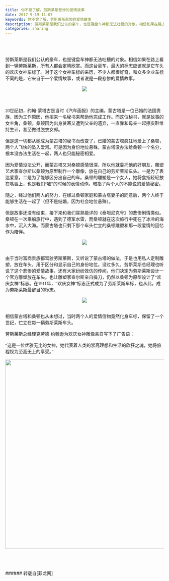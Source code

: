 ```yaml
---
title: 你不曾了解，劳斯莱斯悲惨的爱情故事
date: 2017-9-19 11:07
keywords: 你不曾了解，劳斯莱斯悲惨的爱情故事
description: 劳斯莱斯是我们公认的豪车，也是键盘车神都无法吐槽的对象。相信如果在路上看到一辆劳斯莱斯，所有人都会定睛欣赏。而这台豪车，最大的标志应该就是它车头的欢庆女神车标了。对于这个女神车标的来历，不少人都很好奇，和众多企业车标不同的是，它来自于一个爱情故事，或者说是一段悲惨的爱情故事。20世纪初，约翰·蒙塔古是当时《汽车画报》的主编。蒙古塔是一位已婚的法国贵族，因为工作原因，他招来一名秘书来帮助他完成工作。而这位秘书，就是故事的女主角，桑顿。桑顿因为出身贫寒又遭到父亲的遗弃，一直靠和母亲一起擦皮鞋维持生计，甚至做过脱衣女郎。但是这一切都从她成为蒙古塔的秘书而改变了，已婚的蒙古塔疯狂地爱上了桑顿，两个人飞快的坠入爱河。可是因为身份地位悬殊，蒙古塔没办法给桑顿一个名分，根本没办法生活在一起，两人也只能秘密相爱。因为爱情没法公开，而蒙古塔又对桑顿感情很深，所以他就委托他的好朋友，雕塑艺术家查尔斯以桑顿为原型制作一个雕像，放在自己的劳斯莱斯车头。一是为了表达爱意，二是为了能够区分出自己的车。桑顿的雕塑是一个女人，她将食指轻轻放在嘴唇上，也是我们“嘘”的时候的表情动作。暗指了两个人的不能说的爱情秘密。随之，经过他们两人的努力，在经过桑顿家庭和蒙古塔妻子的同意后，两个人终于能够生活在一起了（但不是结婚，因为社会地位悬殊）。但是故事还没有结束，接下来和我们耳熟能详的《泰坦尼克号》的悲惨剧情类似。桑顿在一次乘船旅行中，遇到了德军水雷，而桑顿就在这次旅行中死在了冰冷的海水中，沉入大海。而蒙古塔也只剩下那个车头伫立的桑顿雕塑和那一段爱情的回忆作为陪伴。由于当时富商贵族都驾驶劳斯莱斯，又听说了蒙古塔的做法，于是也用私人定制雕塑，放在车头，用于区分和显示自己的身份地位。没过多久，劳斯莱斯总经理也听说了这个悲惨的爱情故事，还有大家纷纷效仿的传闻，他们决定为劳斯莱斯设计一个官方雕塑放在车头。也让雕塑家查尔斯亲自操刀，仍然以桑顿为原型设计了“欢庆女神”标志。在1911年，“欢庆女神”标志正式成为了劳斯莱斯车标，也从此，成为劳斯莱斯最醒目的标志。相信蒙古塔和桑顿也从未想过，当时两个人的爱情信物竟然化身车标，保留了一个世纪，伫立在每一辆劳斯莱斯车头。劳斯莱斯总经理克劳德·约翰逊为欢庆女神雕像亲自写下了广告语：“这是一位优雅无比的女神，她代表着人类的崇高理想和生活的欣狂之魂，她将旅程视为至高无上的享受。”
categories: sharing
---
```

<td class="t_f" id="postmessage_890841">

<br/>
<br/>
<font face="楷体,楷体_GB2312"><font face="仿宋,仿宋_GB2312"><br/>
劳斯莱斯是我们公认的豪车，也是键盘车神都无法吐槽的对象。相信如果在路上看到一辆劳斯莱斯，所有人都会定睛欣赏。而这台豪车，最大的标志应该就是它车头的欢庆女神车标了。对于这个女神车标的来历，不少人都很好奇，和众多企业车标不同的是，它来自于一个爱情故事，或者说是一段悲惨的爱情故事。<br/>
<br/>
</font></font><div align="center">

<img aid="628853" data-cf-modified-d74b01a5de832ceb2f22a289-="" file="data/attachment/forum/201709/18/170610eofcjcifgo83gc5d.png.thumb.jpg" id="aimg_628853" inpost="1" onclick="" onmouseover="" src="http://www.flw.ph/data/attachment/forum/201709/18/170610eofcjcifgo83gc5d.png" style="cursor:pointer" zoomfile="data/attachment/forum/201709/18/170610eofcjcifgo83gc5d.png"/>


</div><br/>
<br/>
<font face="楷体,楷体_GB2312"><font face="仿宋,仿宋_GB2312"><br/>
20世纪初，约翰·蒙塔古是当时《汽车画报》的主编。蒙古塔是一位已婚的法国贵族，因为工作原因，他招来一名秘书来帮助他完成工作。而这位秘书，就是故事的女主角，桑顿。桑顿因为出身贫寒又遭到父亲的遗弃，一直靠和母亲一起擦皮鞋维持生计，甚至做过脱衣女郎。<br/>
<br/>
但是这一切都从她成为蒙古塔的秘书而改变了，已婚的蒙古塔疯狂地爱上了桑顿，两个人飞快的坠入爱河。可是因为身份地位悬殊，蒙古塔没办法给桑顿一个名分，根本没办法生活在一起，两人也只能秘密相爱。<br/>
<br/>
因为爱情没法公开，而蒙古塔又对桑顿感情很深，所以他就委托他的好朋友，雕塑艺术家查尔斯以桑顿为原型制作一个雕像，放在自己的劳斯莱斯车头。一是为了表达爱意，二是为了能够区分出自己的车。桑顿的雕塑是一个女人，她将食指轻轻放在嘴唇上，也是我们“嘘”的时候的表情动作。暗指了两个人的不能说的爱情秘密。<br/>
<br/>
随之，经过他们两人的努力，在经过桑顿家庭和蒙古塔妻子的同意后，两个人终于能够生活在一起了（但不是结婚，因为社会地位悬殊）。<br/>
<br/>
但是故事还没有结束，接下来和我们耳熟能详的《泰坦尼克号》的悲惨剧情类似。桑顿在一次乘船旅行中，遇到了德军水雷，而桑顿就在这次旅行中死在了冰冷的海水中，沉入大海。而蒙古塔也只剩下那个车头伫立的桑顿雕塑和那一段爱情的回忆作为陪伴。</font></font><font face="楷体,楷体_GB2312"><font face="仿宋,仿宋_GB2312"><br/>
<br/>
<div align="center">

<img aid="628855" data-cf-modified-d74b01a5de832ceb2f22a289-="" file="data/attachment/forum/201709/18/170613xggfvqvcveo811wg.png.thumb.jpg" id="aimg_628855" inpost="1" onclick="" onmouseover="" src="http://www.flw.ph/data/attachment/forum/201709/18/170613xggfvqvcveo811wg.png" style="cursor:pointer" zoomfile="data/attachment/forum/201709/18/170613xggfvqvcveo811wg.png"/>


</div><br/>
<br/>
</font></font><font face="楷体,楷体_GB2312"><font face="仿宋,仿宋_GB2312">由于当时富商贵族都驾驶劳斯莱斯，又听说了蒙古塔的做法，于是也用私人定制雕塑，放在车头，用于区分和显示自己的身份地位。没过多久，劳斯莱斯总经理也听说了这个悲惨的爱情故事，还有大家纷纷效仿的传闻，他们决定为劳斯莱斯设计一个官方雕塑放在车头。也让雕塑家查尔斯亲自操刀，仍然以桑顿为原型设计了“欢庆女神”标志。在1911年，“欢庆女神”标志正式成为了劳斯莱斯车标，也从此，成为劳斯莱斯最醒目的标志。</font></font><font face="楷体,楷体_GB2312"><font face="仿宋,仿宋_GB2312"><br/>
<br/>
<div align="center">

<img aid="628854" data-cf-modified-d74b01a5de832ceb2f22a289-="" file="data/attachment/forum/201709/18/170611v49gwvpwttw8j2nj.png.thumb.jpg" id="aimg_628854" inpost="1" onclick="" onmouseover="" src="http://www.flw.ph/data/attachment/forum/201709/18/170611v49gwvpwttw8j2nj.png" style="cursor:pointer" zoomfile="data/attachment/forum/201709/18/170611v49gwvpwttw8j2nj.png"/>


</div><br/>
<br/>
</font></font><font face="楷体,楷体_GB2312"><font face="仿宋,仿宋_GB2312">相信蒙古塔和桑顿也从未想过，当时两个人的爱情信物竟然化身车标，保留了一个世纪，伫立在每一辆劳斯莱斯车头。<br/>
<br/>
劳斯莱斯总经理克劳德·约翰逊为欢庆女神雕像亲自写下了广告语：<br/>
<br/>
“这是一位优雅无比的女神，她代表着人类的崇高理想和生活的欣狂之魂，她将旅程视为至高无上的享受。”</font></font><font face="楷体,楷体_GB2312"><font face="仿宋,仿宋_GB2312"><br/>
<br/>
<div align="center">

<img aid="628856" class="zoom" data-cf-modified-d74b01a5de832ceb2f22a289-="" file="data/attachment/forum/201709/18/170615qqnaogt6n0fqtcqv.gif" id="aimg_628856" inpost="1" onclick="" onmouseover="" src="http://www.flw.ph/data/attachment/forum/201709/18/170615qqnaogt6n0fqtcqv.gif" width="600" zoomfile="data/attachment/forum/201709/18/170615qqnaogt6n0fqtcqv.gif"/>


</div><br/>
</font></font><br/>
<br/>
<br/>
</td>
###### 转载自[菲龙网]